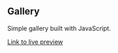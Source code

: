 
## Gallery

Simple gallery built with JavaScript.

[Link to live preview]( https://markrau73.github.io/Gallery_JS/)
